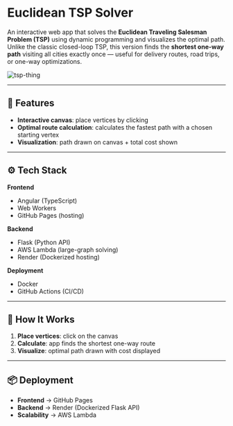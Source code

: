 # Euclidean TSP Solver

An interactive web app that solves the **Euclidean Traveling Salesman Problem (TSP)** using dynamic programming and visualizes the optimal path.  
Unlike the classic closed-loop TSP, this version finds the **shortest one-way path** visiting all cities exactly once — useful for delivery routes, road trips, or one-way optimizations.  

![tsp-thing](https://github.com/user-attachments/assets/6b35db4b-9fc0-4ee6-9ea5-12fdbeeb7155)

---

## 🚀 Features
- **Interactive canvas**: place vertices by clicking  
- **Optimal route calculation**:  calculates the fastest path with a chosen starting vertex
- **Visualization**: path drawn on canvas + total cost shown  

---

## ⚙️ Tech Stack

**Frontend**
- Angular (TypeScript)  
- Web Workers  
- GitHub Pages (hosting)  

**Backend**
- Flask (Python API)  
- AWS Lambda (large-graph solving)  
- Render (Dockerized hosting)  

**Deployment**
- Docker  
- GitHub Actions (CI/CD)  

---

## 📖 How It Works
1. **Place vertices**: click on the canvas  
2. **Calculate**: app finds the shortest one-way route  
3. **Visualize**: optimal path drawn with cost displayed  

---

## 📦 Deployment
- **Frontend** → GitHub Pages  
- **Backend** → Render (Dockerized Flask API)  
- **Scalability** → AWS Lambda  
